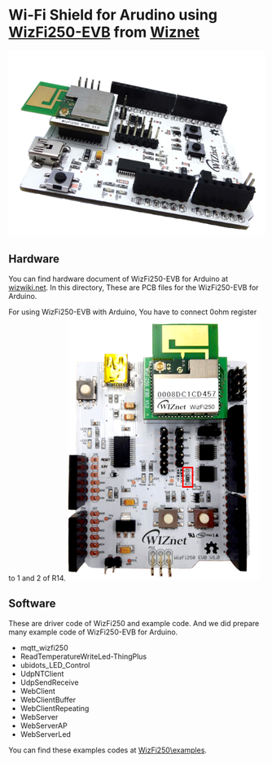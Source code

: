 # Wi-Fi Shield for Arudino using [WizFi250-EVB](http://wizwiki.net/wiki/doku.php?id=products:wizfi250:start) from [Wiznet](http://www.wiznet.co.kr/)


![WizFi250-EVB](https://raw.githubusercontent.com/Wiznet/WizFi250_arduino_library/master/WizFi250-EVB.png "WizFi250-EVB")


## Hardware
You can find hardware document of WizFi250-EVB for Arduino at [wizwiki.net](http://wizwiki.net/wiki/doku.php?id=products:wizfi250:wizfi250evbsch:start).
In this directory, These are PCB files for the WizFi250-EVB for Arduino. 

For using WizFi250-EVB with Arduino, You have to connect 0ohm register to 1 and 2 of R14.
![WizFi250-EVB1](https://raw.githubusercontent.com/Wiznet/WizFi250_arduino_library/master/WizFi250-EVB1.png "WizFi250-EVB1")

## Software
These are driver code of WizFi250 and example code. And we did prepare many example code of WizFi250-EVB for Arduino.
 - mqtt_wizfi250
 - ReadTemperatureWriteLed-ThingPlus
 - ubidots_LED_Control
 - UdpNTClient
 - UdpSendReceive
 - WebClient
 - WebClientBuffer
 - WebClientRepeating
 - WebServer
 - WebServerAP
 - WebServerLed


You can find these examples codes at [WizFi250\examples](https://github.com/Wiznet/WizFi250_arduino_library/tree/master/WizFi250/examples).



